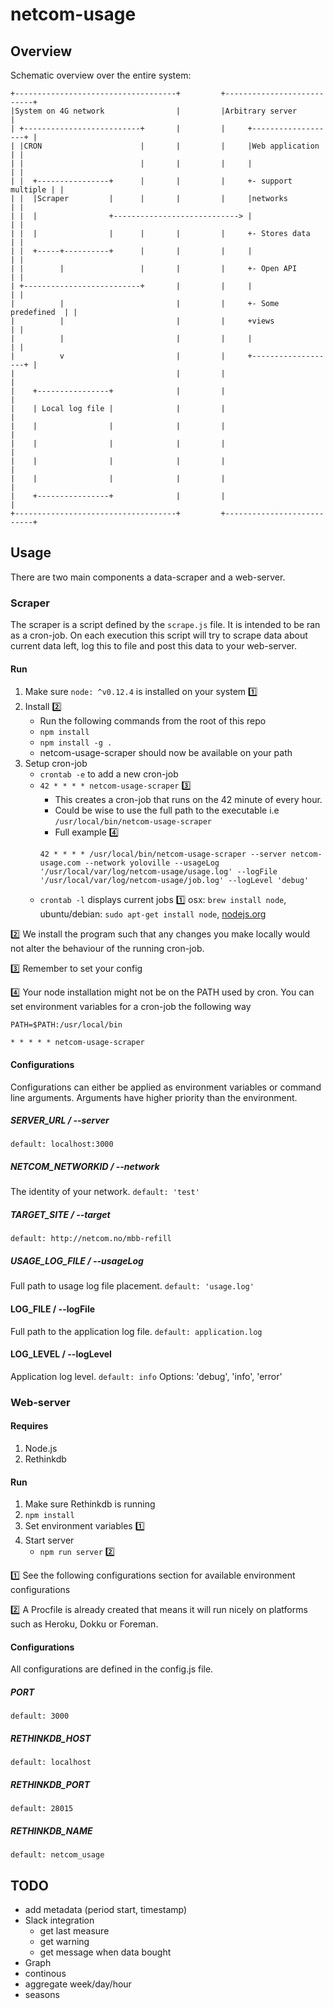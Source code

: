 # netcom-usage

## Overview
Schematic overview over the entire system:
```
+------------------------------------+         +---------------------------+
|System on 4G network                |         |Arbitrary server           |
| +--------------------------+       |         |     +-------------------+ |
| |CRON                      |       |         |     |Web application    | |
| |                          |       |         |     |                   | |
| |  +----------------+      |       |         |     +- support multiple | |
| |  |Scraper         |      |       |         |     |networks           | |
| |  |                +----------------------------> |                   | |
| |  |                |      |       |         |     +- Stores data      | |
| |  +-----+----------+      |       |         |     |                   | |
| |        |                 |       |         |     +- Open API         | |
| +--------------------------+       |         |     |                   | |
|          |                         |         |     +- Some predefined  | |
|          |                         |         |     +views              | |
|          |                         |         |     |                   | |
|          v                         |         |     +-------------------+ |
|                                    |         |                           |
|    +----------------+              |         |                           |
|    | Local log file |              |         |                           |
|    |                |              |         |                           |
|    |                |              |         |                           |
|    |                |              |         |                           |
|    |                |              |         |                           |
|    +----------------+              |         |                           |
+------------------------------------+         +---------------------------+
```

## Usage
There are two main components a data-scraper and a web-server.

### Scraper
The scraper is a script defined by the `scrape.js` file. It is intended to be ran as a cron-job. On each execution this script will try to scrape data about current data left, log this to file and post this data to your web-server.

#### Run
1. Make sure `node: ^v0.12.4` is installed on your system :one:
2. Install :two:
    - Run the following commands from the root of this repo
    - `npm install`
    - `npm install -g .`
    - netcom-usage-scraper should now be available on your path
3. Setup cron-job
    - `crontab -e` to add a new cron-job
    - `42 * * * * netcom-usage-scraper` :three:
        - This creates a cron-job that runs on the 42 minute of every hour.
        - Could be wise to use the full path to the executable i.e `/usr/local/bin/netcom-usage-scraper`
        - Full example :four:
        ````
        42 * * * * /usr/local/bin/netcom-usage-scraper --server netcom-usage.com --network yoloville --usageLog '/usr/local/var/log/netcom-usage/usage.log' --logFile '/usr/local/var/log/netcom-usage/job.log' --logLevel 'debug'
        ````
    - `crontab -l` displays current jobs
:one: osx: `brew install node`, ubuntu/debian: `sudo apt-get install node`, [nodejs.org](https://nodejs.org/download/)

:two: We install the program such that any changes you make locally would not alter the behaviour of the running cron-job.

:three: Remember to set your config

:four: Your node installation might not be on the PATH used by cron. You can set environment variables for a cron-job the following way
````
PATH=$PATH:/usr/local/bin

* * * * * netcom-usage-scraper
````

#### Configurations
Configurations can either be applied as environment variables or command line arguments. Arguments have higher priority than the environment.

##### SERVER_URL / --server
`default: localhost:3000`

##### NETCOM_NETWORKID / --network
The identity of your network.
`default: 'test'`

##### TARGET_SITE / --target
`default: http://netcom.no/mbb-refill`

##### USAGE_LOG_FILE / --usageLog
Full path to usage log file placement.
`default: 'usage.log'`

#### LOG_FILE / --logFile
Full path to the application log file.
`default: application.log`

#### LOG_LEVEL / --logLevel
Application log level.
`default: info`
Options: 'debug', 'info', 'error'

### Web-server
#### Requires
1. Node.js
2. Rethinkdb

#### Run
1. Make sure Rethinkdb is running
2. `npm install`
3. Set environment variables :one:
4. Start server
    - `npm run server` :two:

:one: See the following configurations section for available environment configurations

:two: A Procfile is already created that means it will run nicely on platforms such as Heroku, Dokku or Foreman.

#### Configurations
All configurations are defined in the config.js file.

##### PORT
`default: 3000`

##### RETHINKDB_HOST
`default: localhost`

##### RETHINKDB_PORT
`default: 28015`

##### RETHINKDB_NAME
`default: netcom_usage`

## TODO
- add metadata (period start, timestamp)
- Slack integration
  - get last measure
  - get warning
  - get message when data bought                  
- Graph
 - continous
 - aggregate week/day/hour
 - seasons
